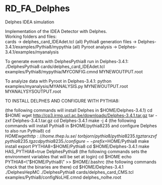# RD_FA_Delphes
Delphes IDEA simulation

Implementation of the IDEA Detector with Delphes.   
Working folders and files:  
        cards -> delphes_card_IDEAdet.tcl
        (all) Pythia8 generation files -> Delphes-3.4.1/examples/Pythia8/mypythia
        (all) Pyroot analysis -> Delphes-3.4.1/examples/myanalysis

To generate events with DelphesPythia8 run in Delphes-3.4.1:
        ./DelphesPythia8 cards/delphes_card_IDEAdet.tcl examples/Pythia8/mypythia/MYCONFIG.cmnd MYNEWOUTPUT.root
        
To analyize data with Pyroot in Delphes-3.4.1:
        python examples/myanalysis/MYANALYSIS.py MYNEWOUTPUT.root MYANALYSYSOUTPUT.root
        
  
  
TO INSTALL DELPHES AND CONFIGURE WITH PYTHIA8:

(the following commands will install Delphes in $HOME/Delphes-3.4.1)
cd $HOME
wget http://cp3.irmp.ucl.ac.be/downloads/Delphes-3.4.1.tar.gz
tar -zxf Delphes-3.4.1.tar.gz
cd Delphes-3.4.1
make -j 4
(the following commands will install Pythia8 in $HOME/pythia8235 and configure Delphes to also run Pythia8)
cd $HOME
wget http://home.thep.lu.se/~torbjorn/pythia8/pythia8235.tgz
tar xzvf pythia8235.tgz
cd pythia8235
./configure --prefix=$HOME/Pythia8
make install
export PYTHIA8=$HOME/Pythia8
cd $HOME/Delphes-3.4.1
make HAS_PYTHIA8=true DelphesPythia8
(the following commands sets the environment variables that will be set at login)
cd $HOME
echo PYTHIA8=\”\$HOME/Pythia8\” >> $HOME/.bashrc
(the following commands check that the binaries are there)
cd $HOME/Delphes-3.4.1
./DelphesHepMC
./DelphesPythia8 cards/delphes_card_CMS.tcl \
examples/Pythia8/configNoLHE.cmnd delphes_nolhe.root
